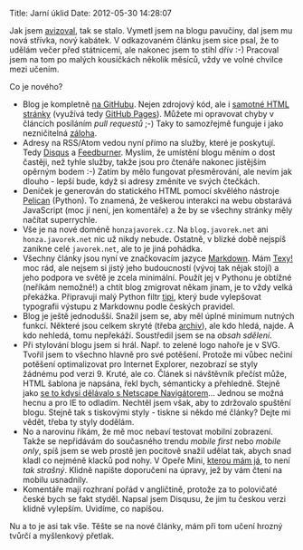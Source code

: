 Title: Jarní úklid
Date: 2012-05-30 14:28:07

Jak jsem [avizoval](http://honzajavorek.cz/blog/uz-jsi-s-tim-saskovanim-kolem-blogu-trapny), tak se stalo. Vymetl jsem na blogu pavučiny, dal jsem mu nová střívka, nový kabátek. V odkazovaném článku jsem sice psal, že to udělám večer před státnicemi, ale nakonec jsem to stihl dřív :-) Pracoval jsem na tom po malých kousíčkách několik měsíců, vždy ve volné chvilce mezi učením.

Co je nového?

- Blog je kompletně [na GitHubu](https://github.com/honzajavorek/blog). Nejen zdrojový kód, ale i [samotné HTML stránky](https://github.com/honzajavorek/blog/tree/gh-pages) (využívá tedy [GitHub Pages](http://pages.github.com/)). Můžete mi opravovat chyby v článcích posíláním *pull requestů* ;-) Taky to samozřejmě funguje i jako nezničitelná [záloha](http://honzajavorek.cz/blog/jak-jsem-ublizil-svemu-denicku).
- Adresy na RSS/Atom vedou nyní přímo na služby, které je poskytují. Tedy [Disqus](http://disqus.com) a [Feedburner](http://feedburner.com). Myslím, že umístění blogu měním o dost častěji, než tyhle služby, takže jsou pro čtenáře nakonec jistějším opěrným bodem :-) Zatím by mělo fungovat přesměrování, ale nevím jak dlouho - lepší bude, když si adresy změníte ve svých čtečkách.
- Deníček je generován do statického HTML pomocí skvělého nástroje [Pelican](http://pelican.notmyidea.org) (Python). To znamená, že veškerou interakci na webu obstarává JavaScript (moc jí není, jen komentáře) a že by se všechny stránky měly načítat superrychle.
- Vše je na nové doméně `honzajavorek.cz`. Na `blog.javorek.net` ani `honza.javorek.net` nic už nikdy nebude. Ostatně, v blízké době nejspíš zanikne celé `javorek.net`, ale to je jiná pohádka.
- Všechny články jsou nyní ve značkovacím jazyce [Markdown](daringfireball.net/projects/markdown/). Mám [Texy!](http://www.texy.info) moc rád, ale nejsem si jistý jeho budoucností (vývoj tak nějak stojí) a jeho podpora ve světě je zcela minimální. Použít jej v Pythonu je obtížné (neříkám nemožné!) a chtít blog zmigrovat někam jinam, je to vždy velká překážka. Připravuji malý Python filtr [tipi](https://github.com/honzajavorek/tipi), který bude vylepšovat typografii výstupu z Markdownu podle českých pravidel.
- Blog je ještě jednodušší. Snažil jsem se, aby měl úplné minimum nutných funkcí. Některé jsou celkem skryté (třeba [archiv](http://honzajavorek.cz/archives)), ale kdo hledá, najde. A kdo nehledá, tomu nepřekáží. Soustředil jsem se na *obsah sdělení*.
- Při stylování blogu jsem si hrál. Např. to zelené logo nahoře je v SVG. Tvořil jsem to všechno hlavně pro své potěšení. Protože mi vůbec nečiní potěšení optimalizovat pro Internet Explorer, nezobrazí se styly žádnému pod verzi 9. Kruté, ale co. Článek si návštěvník přečíst může, HTML šablona je napsána, řekl bych, sémanticky a přehledně. Stejně jako [se to kdysi dělávalo s Netscape Navigátorem](http://www.pixy.cz/pixylophone/2004_12_archiv.html#1103239648)... Jednou se možná hecnu a pro IE to odladím. Nechtěl jsem však, aby to zdržovalo spuštění blogu. Stejně tak s tiskovými styly - tiskne si někdo mé články? Dejte mi vědět, třeba ty styly dodělám.
- No a narovinu říkám, že mě moc nebaví testovat mobilní zobrazení. Takže se nepřidávám do současného trendu *mobile first* nebo *mobile only*, spíš jsem se web prostě jen pocitově snažil udělat tak, abych snad kladl co nejméně klacků pod nohy. V Opeře Mini, [kterou mám já](http://localhost/blog/output/blog/proc-si-koupim-jednoduchy-telefon), to není *tak strašný*. Klidně napište doporučení na úpravy, jež by vám čtení na mobilu usnadnily.
- Komentáře mají rozhraní pořád v angličtině, protože za to polovičaté české bych se fakt styděl. Napsal jsem Disqusu, že jim tu českou verzi klidně vylepším. Uvidíme, co napíšou.

Nu a to je asi tak vše. Těšte se na nové články, mám při tom učení hrozný tvůrčí a myšlenkový přetlak.